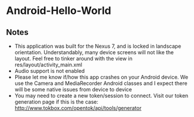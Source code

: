 Android-Hello-World
===================

## Notes

* This application was built for the Nexus 7, and is locked in landscape orientation. Understandably, many device screens will not like the layout. Feel free to tinker around with the view in res/layout/activity_main.xml
* Audio support is not enabled
* Please let me know if/how this app crashes on your Android device. We use the Camera and MediaRecorder Android classes and I expect there will be some native issues from device to device
* You may need to create a new token/session to connect. Visit our token generation page if this is the case: http://www.tokbox.com/opentok/api/tools/generator

